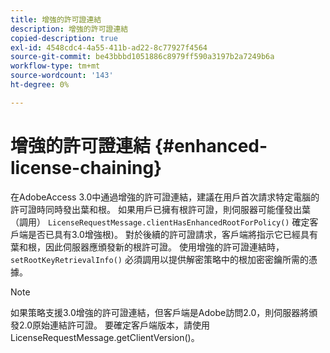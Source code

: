 ```yaml
---
title: 增強的許可證連結
description: 增強的許可證連結
copied-description: true
exl-id: 4548cdc4-4a55-411b-ad22-8c77927f4564
source-git-commit: be43bbbd1051886c8979ff590a3197b2a7249b6a
workflow-type: tm+mt
source-wordcount: '143'
ht-degree: 0%

---
```


# 增強的許可證連結 {#enhanced-license-chaining}

在AdobeAccess 3.0中通過增強的許可證連結，建議在用戶首次請求特定電腦的許可證時同時發出葉和根。 如果用戶已擁有根許可證，則伺服器可能僅發出葉（調用） `LicenseRequestMessage.clientHasEnhancedRootForPolicy()` 確定客戶端是否已具有3.0增強根)。 對於後續的許可證請求，客戶端將指示它已經具有葉和根，因此伺服器應頒發新的根許可證。 使用增強的許可證連結時， `setRootKeyRetrievalInfo()` 必須調用以提供解密策略中的根加密密鑰所需的憑據。

>[!NOTE]
>
>如果策略支援3.0增強的許可證連結，但客戶端是Adobe訪問2.0，則伺服器將頒發2.0原始連結許可證。 要確定客戶端版本，請使用LicenseRequestMessage.getClientVersion()。
